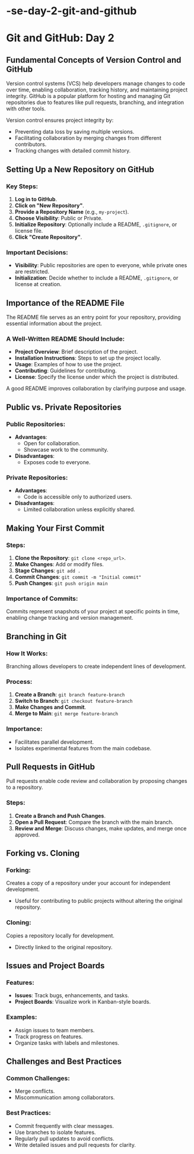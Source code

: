 # -se-day-2-git-and-github

# Git and GitHub: Day 2

## Fundamental Concepts of Version Control and GitHub
Version control systems (VCS) help developers manage changes to code over time, enabling collaboration, tracking history, and maintaining project integrity. GitHub is a popular platform for hosting and managing Git repositories due to features like pull requests, branching, and integration with other tools.

Version control ensures project integrity by:
- Preventing data loss by saving multiple versions.
- Facilitating collaboration by merging changes from different contributors.
- Tracking changes with detailed commit history.

## Setting Up a New Repository on GitHub
### Key Steps:
1. **Log in to GitHub**.
2. **Click on "New Repository"**.
3. **Provide a Repository Name** (e.g., `my-project`).
4. **Choose Visibility**: Public or Private.
5. **Initialize Repository**: Optionally include a README, `.gitignore`, or license file.
6. **Click "Create Repository"**.

### Important Decisions:
- **Visibility**: Public repositories are open to everyone, while private ones are restricted.
- **Initialization**: Decide whether to include a README, `.gitignore`, or license at creation.

## Importance of the README File
The README file serves as an entry point for your repository, providing essential information about the project.
### A Well-Written README Should Include:
- **Project Overview**: Brief description of the project.
- **Installation Instructions**: Steps to set up the project locally.
- **Usage**: Examples of how to use the project.
- **Contributing**: Guidelines for contributing.
- **License**: Specify the license under which the project is distributed.

A good README improves collaboration by clarifying purpose and usage.

## Public vs. Private Repositories
### Public Repositories:
- **Advantages**:
  - Open for collaboration.
  - Showcase work to the community.
- **Disadvantages**:
  - Exposes code to everyone.

### Private Repositories:
- **Advantages**:
  - Code is accessible only to authorized users.
- **Disadvantages**:
  - Limited collaboration unless explicitly shared.

## Making Your First Commit
### Steps:
1. **Clone the Repository**: `git clone <repo_url>`.
2. **Make Changes**: Add or modify files.
3. **Stage Changes**: `git add .`
4. **Commit Changes**: `git commit -m "Initial commit"`
5. **Push Changes**: `git push origin main`

### Importance of Commits:
Commits represent snapshots of your project at specific points in time, enabling change tracking and version management.

## Branching in Git
### How It Works:
Branching allows developers to create independent lines of development.

### Process:
1. **Create a Branch**: `git branch feature-branch`
2. **Switch to Branch**: `git checkout feature-branch`
3. **Make Changes and Commit**.
4. **Merge to Main**: `git merge feature-branch`

### Importance:
- Facilitates parallel development.
- Isolates experimental features from the main codebase.

## Pull Requests in GitHub
Pull requests enable code review and collaboration by proposing changes to a repository.
### Steps:
1. **Create a Branch and Push Changes**.
2. **Open a Pull Request**: Compare the branch with the main branch.
3. **Review and Merge**: Discuss changes, make updates, and merge once approved.

## Forking vs. Cloning
### Forking:
Creates a copy of a repository under your account for independent development.
- Useful for contributing to public projects without altering the original repository.

### Cloning:
Copies a repository locally for development.
- Directly linked to the original repository.

## Issues and Project Boards
### Features:
- **Issues**: Track bugs, enhancements, and tasks.
- **Project Boards**: Visualize work in Kanban-style boards.

### Examples:
- Assign issues to team members.
- Track progress on features.
- Organize tasks with labels and milestones.

## Challenges and Best Practices
### Common Challenges:
- Merge conflicts.
- Miscommunication among collaborators.

### Best Practices:
- Commit frequently with clear messages.
- Use branches to isolate features.
- Regularly pull updates to avoid conflicts.
- Write detailed issues and pull requests for clarity.







